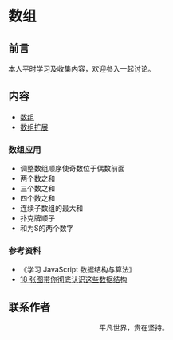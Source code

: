 # 数组

## 前言

本人平时学习及收集内容，欢迎参入一起讨论。

## 内容

- [数组](./js/es5-array.html)
- [数组扩展](./js/es6-array.html)

### 数组应用

- 调整数组顺序使奇数位于偶数前面
- 两个数之和
- 三个数之和
- 四个数之和
- 连续子数组的最大和
- 扑克牌顺子
- 和为S的两个数字

### 参考资料

- 《学习 JavaScript 数据结构与算法》
- [18 张图带你彻底认识这些数据结构](https://mp.weixin.qq.com/s/bOafatF1jSMAkRY129Nu_A)

## 联系作者

<div align="center">
    <p>
        平凡世界，贵在坚持。
    </p>
    <img :src="$withBase('/about/contact.png')" />
</div>
